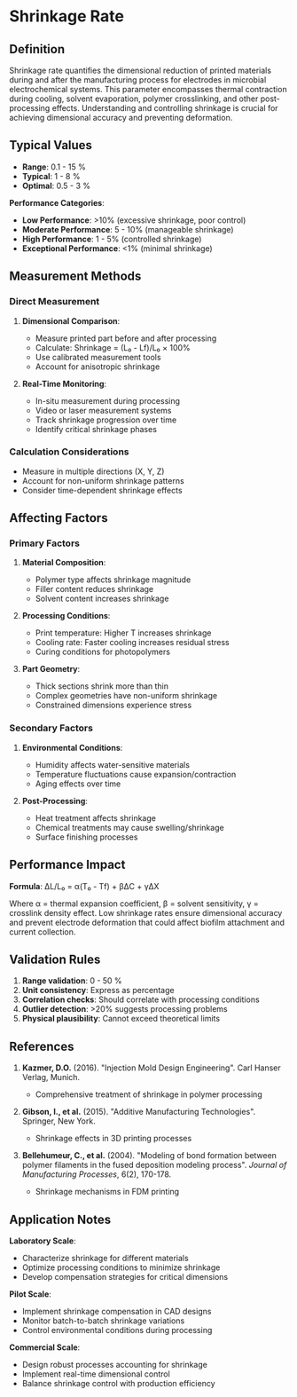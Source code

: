 <!--
Parameter ID: shrinkage_rate
Category: materials
Generated: 2025-01-16T11:01:00.000Z
-->

# Shrinkage Rate

## Definition

Shrinkage rate quantifies the dimensional reduction of printed materials during
and after the manufacturing process for electrodes in microbial electrochemical
systems. This parameter encompasses thermal contraction during cooling, solvent
evaporation, polymer crosslinking, and other post-processing effects.
Understanding and controlling shrinkage is crucial for achieving dimensional
accuracy and preventing deformation.

## Typical Values

- **Range**: 0.1 - 15 %
- **Typical**: 1 - 8 %
- **Optimal**: 0.5 - 3 %

**Performance Categories**:

- **Low Performance**: >10% (excessive shrinkage, poor control)
- **Moderate Performance**: 5 - 10% (manageable shrinkage)
- **High Performance**: 1 - 5% (controlled shrinkage)
- **Exceptional Performance**: <1% (minimal shrinkage)

## Measurement Methods

### Direct Measurement

1. **Dimensional Comparison**:

   - Measure printed part before and after processing
   - Calculate: Shrinkage = (L₀ - Lf)/L₀ × 100%
   - Use calibrated measurement tools
   - Account for anisotropic shrinkage

2. **Real-Time Monitoring**:
   - In-situ measurement during processing
   - Video or laser measurement systems
   - Track shrinkage progression over time
   - Identify critical shrinkage phases

### Calculation Considerations

- Measure in multiple directions (X, Y, Z)
- Account for non-uniform shrinkage patterns
- Consider time-dependent shrinkage effects

## Affecting Factors

### Primary Factors

1. **Material Composition**:

   - Polymer type affects shrinkage magnitude
   - Filler content reduces shrinkage
   - Solvent content increases shrinkage

2. **Processing Conditions**:

   - Print temperature: Higher T increases shrinkage
   - Cooling rate: Faster cooling increases residual stress
   - Curing conditions for photopolymers

3. **Part Geometry**:
   - Thick sections shrink more than thin
   - Complex geometries have non-uniform shrinkage
   - Constrained dimensions experience stress

### Secondary Factors

1. **Environmental Conditions**:

   - Humidity affects water-sensitive materials
   - Temperature fluctuations cause expansion/contraction
   - Aging effects over time

2. **Post-Processing**:
   - Heat treatment affects shrinkage
   - Chemical treatments may cause swelling/shrinkage
   - Surface finishing processes

## Performance Impact

**Formula**: ΔL/L₀ = α(T₀ - Tf) + βΔC + γΔX

Where α = thermal expansion coefficient, β = solvent sensitivity, γ = crosslink
density effect. Low shrinkage rates ensure dimensional accuracy and prevent
electrode deformation that could affect biofilm attachment and current
collection.

## Validation Rules

1. **Range validation**: 0 - 50 %
2. **Unit consistency**: Express as percentage
3. **Correlation checks**: Should correlate with processing conditions
4. **Outlier detection**: >20% suggests processing problems
5. **Physical plausibility**: Cannot exceed theoretical limits

## References

1. **Kazmer, D.O.** (2016). "Injection Mold Design Engineering". Carl Hanser
   Verlag, Munich.

   - Comprehensive treatment of shrinkage in polymer processing

2. **Gibson, I., et al.** (2015). "Additive Manufacturing Technologies".
   Springer, New York.

   - Shrinkage effects in 3D printing processes

3. **Bellehumeur, C., et al.** (2004). "Modeling of bond formation between
   polymer filaments in the fused deposition modeling process". _Journal of
   Manufacturing Processes_, 6(2), 170-178.
   - Shrinkage mechanisms in FDM printing

## Application Notes

**Laboratory Scale**:

- Characterize shrinkage for different materials
- Optimize processing conditions to minimize shrinkage
- Develop compensation strategies for critical dimensions

**Pilot Scale**:

- Implement shrinkage compensation in CAD designs
- Monitor batch-to-batch shrinkage variations
- Control environmental conditions during processing

**Commercial Scale**:

- Design robust processes accounting for shrinkage
- Implement real-time dimensional control
- Balance shrinkage control with production efficiency
